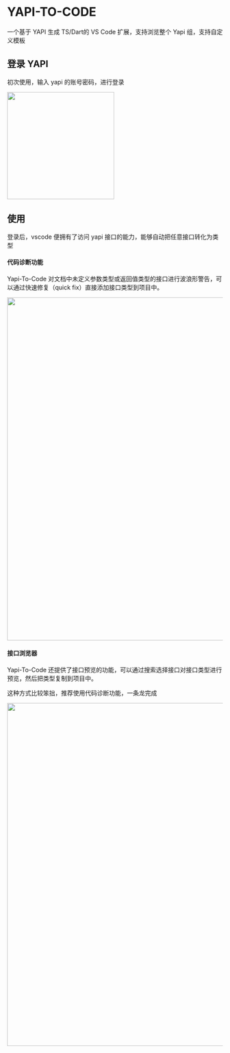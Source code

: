 # YAPI-TO-CODE

一个基于 YAPI 生成 TS/Dart的 VS Code 扩展，支持浏览整个 Yapi 组，支持自定义模板

## 登录 YAPI

初次使用，输入 yapi 的账号密码，进行登录

<img src="https://qnm.hunliji.com/Fsv8vNWD-xUNyTlwtlKpeKIQAwCj" width="250" />

## 使用

登录后，vscode 便拥有了访问 yapi 接口的能力，能够自动把任意接口转化为类型

#### 代码诊断功能

Yapi-To-Code 对文档中未定义参数类型或返回值类型的接口进行波浪形警告，可以通过快速修复（quick fix）直接添加接口类型到项目中。

<img src="https://qnm.hunliji.com/FnOC3c1bW5bzpRu23iArFXKTrMZH" width="800" />

#### 接口浏览器

Yapi-To-Code 还提供了接口预览的功能，可以通过搜索选择接口对接口类型进行预览，然后把类型复制到项目中。

这种方式比较笨拙，推荐使用代码诊断功能，一条龙完成

<img src="https://qnm.hunliji.com/FtK9IFJlRvKdPCA4jLNoEXs1xyKO" width="800" />

<!-- ## 更新说明 -->

<!-- 0.0.1-0.0.5

    【新增】代码诊断，通过修复进行接口补全
    【新增】yapi接口树查看，接口查询
    -
    【优化】接口智能查询和缓存，提高查询速度和稳定性
    -
    【修改】根据业务实际需要，把Response作为YapiResponse的泛型，可以通过修改YapiResponse修改其类型，或通过引入的方式修改
    【新增】检查更新
    -
    【修改】responseBody的类型可选性由判断required为1时必选，改为判断required为0时可选
    【优化】yapi所有接口请求时间超时设置为3秒，避免接口长时间阻塞
    【修改】接口树搜索由关键词indexOf查询，修改为===查询
    【修改】接口树查询可直接使用yapi接口查询
    -
    【优化】YapiResponse优化为类型推导，以适应各种各样的场景
    【修复】修复 import 的插入节点存在插入代码之间的问题
    【修复】接口请求的队列会因为登录失败一直阻塞，增加登录重试
    【优化】注释从“//”修改为“/** */”，因为后者拥有悬浮提示
    【优化】体验更智能化

0.0.6

    【修复】同一个文件中的不同接口具有相同2段路径的位置插入错误的问题
    【修复】类型中含有特殊字符的键，进行转义
    【新增】含有多个待修复类型时，可选择[全部修复]

0.0.7

    【修复】同一个interface重复写入的问题
    【新增】增加项目配置文件，指定名为yapi.config.json,需与最近的package.json文件同级，该配置指定对当前项目yapi类型生成的自定义内容
    【新增】配置的 filePath 指定类型文件生成路径，默认为同级目录下types.ts
    【新增】配置的 responseType 为 methodGeneric 时生成的响应类型以请求方法泛型形式插入（@core/fetch需升级到1.2.4支持方法泛型）

0.0.8

    【修复】修复插入类型后提示未消失问题
    【修复】修复any插入类型问题

0.0.9

    【新增】兼容@core/fetch createApi并兼容大部分主流写法
    【新增】增加接口类型待办清单视图，仅扫描api文件夹下或api.ts文件
    【更新】去除yapi.config.json配置方式，减少文件频繁读写，默认methodGeneric方式，若需要使用YapiResponse方式，需要在settings.json配置为："yapi.responseType":""
    【修复】反引号、环境变量不识别 -->
